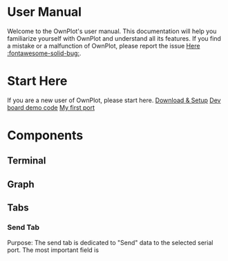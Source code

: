 # User Manual
Welcome to the OwnPlot's user manual. This documentation will help you familiarize yourself with OwnPlot and understand all its features.
If you find a mistake or a malfunction of OwnPlot, please report the issue [Here :fontawesome-solid-bug:](https://github.com/owntech-foundation/OwnPlot/issues/new).

# Start Here
If you are a new user of OwnPlot, please start here.
[Download & Setup](setup.md)
[Dev board demo code](dev-board-demo.md)
[My first port](first-steps.md)

# Components
## Terminal
## Graph
## Tabs
### Send Tab
Purpose: The send tab is dedicated to "Send" data to the selected serial port.
The most important field is 
